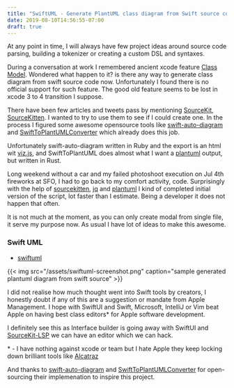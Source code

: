 ```yaml
---
title: "SwiftUML - Generate PlantUML class diagram from Swift source code"
date: 2019-08-10T14:56:55-07:00
draft: true
---
```


At any point in time, I will always have few project ideas around source code parsing, building a tokenizer or creating a custom DSL and syntaxes. 

During a conversation at work I remembered ancient xcode feature [Class Model](https://permadi.com/2009/06/xcode-tips/). Wondered what happen to it? is there any way to generate class diagram from swift source code now. Unfortunately I found there is no official support for such feature. The good old feature seems to be lost in xcode 3 to 4 transition I suppose.


There have been few articles and tweets pass by mentioning [SourceKit](https://github.com/apple/swift/tree/master/tools/SourceKit), [SourceKitten](https://github.com/jpsim/SourceKitten). I wanted to try to use them to see if I could create one. In the process I figured some awesome opensource tools like [swift-auto-diagram](https://github.com/yoshimkd/swift-auto-diagram) and [SwiftToPlantUMLConverter](https://github.com/radekcieciwa/SwiftToPlantUMLConverter) which already does this job. 

Unfortunately swift-auto-diagram written in Ruby and the export is an html wit [viz.js](https://github.com/almende/vis), and SwiftToPlantUML does almost what I want a [plantuml](http://plantuml.com/) output, but written in Rust. 

Long weekend without a car and my failed photoshoot execution on Jul 4th fireworks at SFO, I had to go back to my comfort activity, code. Surprisingly with the help of [sourcekitten](https://github.com/jpsim/SourceKitten), [jq](https://github.com/stedolan/jq) and [plantuml](http://plantuml.com/) I kind of completed initial version of the script, lot faster than I estimate. Being a developer it does not happen that often. 

It is not much at the moment, as you can only create modal from single file, it serve my purpose now. As usual I have lot of ideas to make this awesome.

### Swift UML 

* [swiftuml](https://github.com/palaniraja/swiftuml)

{{< img src="/assets/swiftuml-screenshot.png"  caption="sample generated plantuml diagram from swift source" >}}



I did not realise how much thought went into Swift tools by creators, I honestly doubt if any of this are a suggestion or mandate from Apple Management. I hope with SwiftUI and Swift, Microsoft, IntelliJ or Vim beat Apple on having best class editors* for Apple software development. 

I definitely see this as Interface builder is going away with SwiftUI and [SourceKit-LSP](https://github.com/apple/sourcekit-lsp) we can have an editor which we can hack.

\* - I have nothing against xcode or team but I hate Apple they keep locking down brilliant tools like [Alcatraz](https://github.com/alcatraz/Alcatraz)


And thanks to [swift-auto-diagram](https://github.com/yoshimkd/swift-auto-diagram) and [SwiftToPlantUMLConverter](https://github.com/radekcieciwa/SwiftToPlantUMLConverter) for open-sourcing their implemenation to inspire this project.
